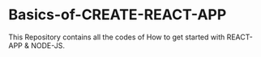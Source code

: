 # Basics-of-CREATE-REACT-APP
This Repository contains all the codes of How to get started with REACT-APP & NODE-JS.
